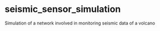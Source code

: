 # seismic_sensor_simulation
Simulation of a network involved in monitoring seismic data of a volcano
